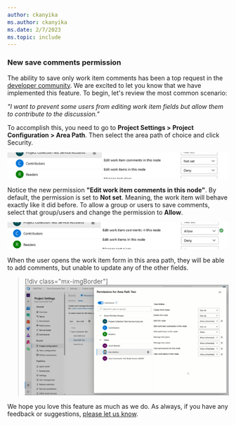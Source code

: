 ```yaml
---
author: ckanyika
ms.author: ckanyika
ms.date: 2/7/2023
ms.topic: include
---
```


### New save comments permission

The ability to save only work item comments has been a top request in the [developer community](https://developercommunity.visualstudio.com/t/separate-rights-for-work-item-discussion/365819). We are excited to let you know that we have implemented this feature. To begin, let's review the most common scenario:

_"I want to prevent some users from editing work item fields but allow them to contribute to the discussion."_

To accomplish this, you need to go to **Project Settings > Project Configuration > Area Path**. Then select the area path of choice and click Security.

![Area Path](../../media/216-boards-01.png)

Notice the new permission **"Edit work item comments in this node"**.  By default, the permission is set to **Not set**. Meaning, the work item will behave exactly like it did before. To allow a group or users to save comments, select that group/users and change the permission to **Allow**.

![New Permission](../../media/216-boards-02.png)

When the user opens the work item form in this area path, they will be able to add comments, but unable to update any of the other fields.

> [!div class="mx-imgBorder"]
> ![Gif to demo editing of shareable picklist fields.](../../media/216-boards-01.gif "gif to demo editing of shareable picklist fields")

We hope you love this feature as much as we do. As always, if you have any feedback or suggestions, [please let us know](https://developercommunity.visualstudio.com/AzureDevOps/suggest).



